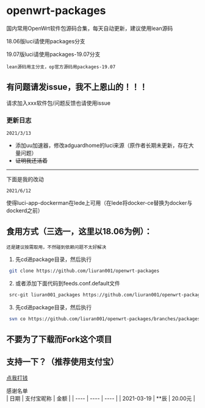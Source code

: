# openwrt-packages
国内常用OpenWrt软件包源码合集，每天自动更新，建议使用lean源码


18.06版luci请使用packages分支


19.07版luci请使用packages-19.07分支

`lean源码用主分支，op官方源码用packages-19.07`

## 有问题请发issue，我不上恩山的！！！
请求加入xxx软件包/问题反馈也请使用issue

### 更新日志
`2021/3/13`
- 添加uu加速器，修改adguardhome的luci来源（原作者长期未更新，存在大量问题）
- ~~证明我还活着~~
*********
下面是我的改动

`2021/6/12`

使得luci-app-dockerman在lede上可用（在lede将docker-ce替换为docker与dockerd之前）
## 食用方式（三选一，这里以18.06为例）：
`还是建议按需取用，不然碰到依赖问题不太好解决`
1. 先cd进package目录，然后执行
```bash
 git clone https://github.com/liuran001/openwrt-packages
```
2. 或者添加下面代码到feeds.conf.default文件
```bash
 src-git liuran001_packages https://github.com/liuran001/openwrt-packages
```
3. 先cd进package目录，然后执行
```bash
 svn co https://github.com/liuran001/openwrt-packages/branches/packages
```

## 不要为了下载而Fork这个项目

## 支持一下？（推荐使用支付宝）
[点我打钱](https://ac59075b964b0715.link.6n6n.top/app/index.php?rootid=123&n=qrpay_free)

感谢名单  
| 日期 | 支付宝昵称 | 金额 |
| ---- | ---- | ---- |
| 2021-03-19 | **辰 | 20.00元 |

